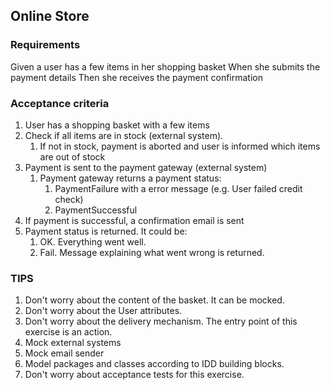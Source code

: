 Online Store
------------

### Requirements

Given a user has a few items in her shopping basket
When she submits the payment details
Then she receives the payment confirmation

### Acceptance criteria

1. User has a shopping basket with a few items
2. Check if all items are in stock (external system). 
	1. If not in stock, payment is aborted and user is informed which items are out of stock
3. Payment is sent to the payment gateway (external system)
	1. Payment gateway returns a payment status:
		1. PaymentFailure with a error message (e.g. User failed credit check)
		2. PaymentSuccessful
4. If payment is successful, a confirmation email is sent
5. Payment status is returned. It could be:
	1. OK. Everything went well. 
	2. Fail. Message explaining what went wrong is returned. 

### TIPS

1. Don't worry about the content of the basket. It can be mocked.
2. Don't worry about the User attributes.
3. Don't worry about the delivery mechanism. The entry point of this exercise is an action.
4. Mock external systems
5. Mock email sender
6. Model packages and classes according to IDD building blocks.
7. Don't worry about acceptance tests for this exercise.
